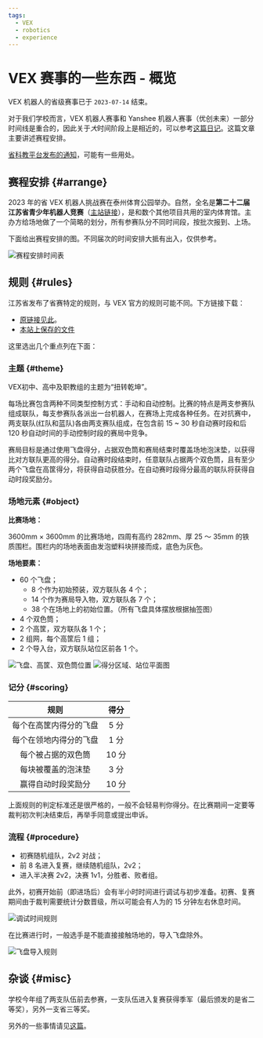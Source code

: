 ```yaml
---
tags:
  - VEX
  - robotics
  - experience
---
```


# VEX 赛事的一些东西 - 概览

VEX 机器人的省级赛事已于 `2023-07-14` 结束。

对于我们学校而言，VEX 机器人赛事和 Yanshee 机器人赛事（优创未来）一部分时间线是重合的，因此关于*大*时间阶段上是相近的，可以参考[这篇日记](/robotic/Yanshee/yanshee-0)。这篇文章主要讲述赛程安排。

[省科教平台发布的通知](https://www.jsstem.org/News/noticeView.aspx?AID=252878)，可能有一些用处。

## 赛程安排 {#arrange}

2023 年的省 VEX 机器人挑战赛在泰州体育公园举办。自然，全名是**第二十二届江苏省青少年机器人竞赛**（[主站链接](http://carc.njtaike.com/)），是和数个其他项目共用的室内体育馆。主办方给场地做了一个简略的划分，所有参赛队分不同时间段，按批次报到、上场。

下面给出赛程安排的图。不同届次的时间安排大抵有出入，仅供参考。

![赛程安排时间表](./img/arrange-table.jpg)

## 规则 {#rules}

江苏省发布了省赛特定的规则，与 VEX 官方的规则可能不同。下方链接下载：

- [原链接见此](http://cxfs.njtaike.com/upload/beditor/file/20230710/1688978701138848.pdf)。
- [本站上保存的文件](https://github.com/CloneWith/CloneWith.github.io/blob/Upload/第二十二届江苏省青少年机器人竞赛VEX挑战赛项目规则.pdf)

这里选出几个重点列在下面：

### 主题 {#theme}

VEX初中、高中及职教组的主题为“扭转乾坤”。

每场比赛包含两种不同类型控制方式：手动和自动控制。比赛的特点是两支参赛队组成联队，每支参赛队各派出一台机器人，在赛场上完成各种任务。在对抗赛中，两支联队(红队和蓝队)各由两支赛队组成，在包含前 15 ~ 30 秒自动赛时段和后 120 秒自动时间的手动控制时段的赛局中竞争。

赛局目标是通过使用飞盘得分，占据双色筒和赛局结束时覆盖场地泡沫垫，以获得比对方联队更高的得分。自动赛时段结束时，任意联队占据两个双色筒，且有至少两个飞盘在高筐得分，将获得自动获胜分。在自动赛时段得分最高的联队将获得自动时段奖励分。

### 场地元素 {#object}

**比赛场地：**

3600mm × 3600mm 的比赛场地，四周有高约 282mm、厚 25 ～ 35mm 的铁质围栏。围栏内的场地表面由发泡塑料块拼接而成，底色为灰色。

**场地要素：**

- 60 个飞盘；
  - 8 个作为初始预装，双方联队各 4 个；
  - 14 个作为赛局导入物，双方联队各 7 个；
  - 38 个在场地上的初始位置。（所有飞盘具体摆放根据抽签图）
- 4 个双色筒；
- 2 个高筐，双方联队各 1 个；
- 2 组网，每个高筐后 1 组；
- 2 个导入台，双方联队站位区前各 1 个。

![飞盘、高筐、双色筒位置](./img/map-1.png)
![得分区域、站位平面图](./img/map-2.png)

### 记分 {#scoring}

| 规则 | 得分 |
| :-: | :-: |
| 每个在高筐内得分的飞盘 | 5 分 |
| 每个在领地内得分的飞盘 | 1 分 |
| 每个被占据的双色筒 | 10 分 |
| 每块被覆盖的泡沫垫 | 3 分 |
| 赢得自动时段奖励分 | 10 分 |

上面规则的判定标准还是很严格的，一般不会轻易判你得分。在比赛期间一定要等裁判初次判决结束后，再举手同意或提出申诉。

### 流程 {#procedure}

- 初赛随机组队，2v2 对战；
- 前 8 名进入复赛，继续随机组队，2v2；
- 进入半决赛 2v2，决赛 1v1，分胜者、败者组。

此外，初赛开始前（即进场后）会有半小时时间进行调试与初步准备。初赛、复赛期间由于裁判需要统计分数晋级，所以可能会有人为的 15 分钟左右休息时间。

![调试时间规则](./img/rule-2.png)

在比赛进行时，一般选手是不能直接接触场地的，导入飞盘除外。

![飞盘导入规则](./img/rule-1.png)

## 杂谈 {#misc}

学校今年组了两支队伍前去参赛，一支队伍进入复赛获得季军（最后颁发的是省二等奖），另外一支省三等奖。

另外的一些事情请见[这篇](/robotic/VEX-Robotics/VEX-3)。
